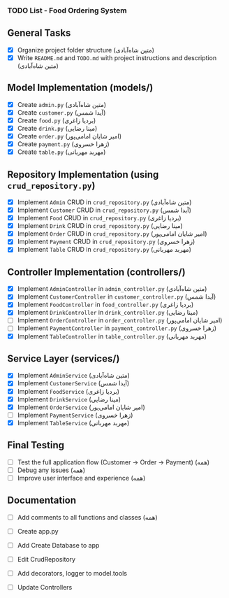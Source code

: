 ### TODO List - Food Ordering System

## General Tasks
- [x] Organize project folder structure (متین شاه‌آبادی)
- [x] Write `README.md` and `TODO.md` with project instructions and description (متین شاه‌آبادی)

## Model Implementation (models/)
- [x] Create `admin.py` (متین شاه‌آبادی)
- [x] Create `customer.py` (آیدا شمس)
- [x] Create `food.py` (بردیا زاغری)
- [x] Create `drink.py` (مینا رضایی)
- [x] Create `order.py` (امیر شایان امامی‌پور)
- [x] Create `payment.py` (زهرا خسروی)
- [x] Create `table.py` (مهربد مهربانی)

## Repository Implementation (using `crud_repository.py`)

- [x] Implement `Admin` CRUD in `crud_repository.py` (متین شاه‌آبادی)
- [x] Implement `Customer` CRUD in `crud_repository.py` (آیدا شمس)
- [x] Implement `Food` CRUD in `crud_repository.py` (بردیا زاغری)
- [x] Implement `Drink` CRUD in `crud_repository.py` (مینا رضایی)
- [x] Implement `Order` CRUD in `crud_repository.py` (امیر شایان امامی‌پور)
- [x] Implement `Payment` CRUD in `crud_repository.py` (زهرا خسروی)
- [x] Implement `Table` CRUD in `crud_repository.py` (مهربد مهربانی)

## Controller Implementation (controllers/)

- [x] Implement `AdminController` in `admin_controller.py` (متین شاه‌آبادی)
- [x] Implement `CustomerController` in `customer_controller.py` (آیدا شمس)
- [x] Implement `FoodController` in `food_controller.py` (بردیا زاغری)
- [x] Implement `DrinkController` in `drink_controller.py` (مینا رضایی)
- [ ] Implement `OrderController` in `order_controller.py` (امیر شایان امامی‌پور)
- [ ] Implement `PaymentController` in `payment_controller.py` (زهرا خسروی)
- [x] Implement `TableController` in `table_controller.py` (مهربد مهربانی)

## Service Layer (services/)

- [x] Implement `AdminService` (متین شاه‌آبادی)
- [x] Implement `CustomerService` (آیدا شمس)
- [x] Implement `FoodService` (بردیا زاغری)
- [x] Implement `DrinkService` (مینا رضایی)
- [x] Implement `OrderService` (امیر شایان امامی‌پور)
- [ ] Implement `PaymentService` (زهرا خسروی)
- [x] Implement `TableService` (مهربد مهربانی)

## Final Testing
- [ ] Test the full application flow (Customer -> Order -> Payment) (همه)
- [ ] Debug any issues (همه)
- [ ] Improve user interface and experience (همه)

## Documentation
- [ ] Add comments to all functions and classes (همه)



- [ ] Create app.py
- [ ] Add Create Database to app
- [ ] Edit CrudRepository
- [ ] Add decorators, logger to model.tools
- [ ] Update Controllers